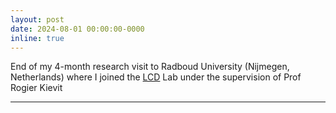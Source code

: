 ```yaml
---
layout: post
date: 2024-08-01 00:00:00-0000
inline: true
---
```



End of my 4-month research visit to Radboud University (Nijmegen, Netherlands) where I joined the [LCD](https://lifespancognitivedynamics.com/) Lab under the supervision of Prof Rogier Kievit

***